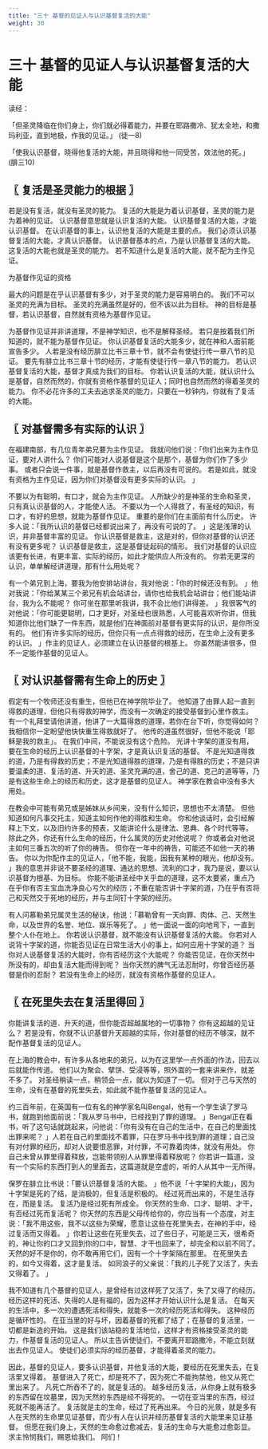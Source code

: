 ```yaml
---
title: "三十 基督的见证人与认识基督复活的大能"
weight: 30
---
```


# 三十 基督的见证人与认识基督复活的大能


读经：

「但圣灵降临在你们身上，你们就必得着能力，并要在耶路撒冷、犹太全地，和撒玛利亚，直到地极，作我的见证。」
(徒一8)

「使我认识基督，晓得他复活的大能，并且晓得和他一同受苦，效法他的死。」
(腓三10)

## 〖 复活是圣灵能力的根据 〗

若是没有复活，就没有圣灵的能力。
复活的大能是为着认识基督，圣灵的能力是为着神的见证。
认识基督意思就是认识复活的大能。
认识基督复活的大能，才能认识基督。
在认识基督的事上，认识他复活的大能是主要的点。
我们必须认识基督复活的大能，才真认识基督。
认识基督基本的点，乃是认识基督复活的大能。
这复活的大能也就是圣灵的能力。
若不知道什么是复活的大能，就不配为主作见证。

为基督作见证的资格

最大的问题是在乎认识基督有多少，对于圣灵的能力是容易明白的。
我们不可以圣灵的充满为目标。
圣灵的充满虽然是好的，但不该以此为目标。
神的目标是基督，若认识基督，自然就有资格为基督作见证。

为基督作见证并非讲道理，不是神学知识，也不是解释圣经。
若只是按着我们所知道的，就不能为基督作见证。
你认识基督复活的大能多少，就在神和人面前能宣告多少。
人若是没有经历腓立比书三章十节，就不会有使徒行传一章八节的见证。
要先有腓立比书三章十节的经历，才能有使徒行传一章八节的能力。
若认识基督复活的大能，基督才真成为我们的目标。
你若认识复活的大能，就认识什么是基督，自然而然的，你就有资格作基督的见证人；同时也自然而然的得着圣灵的能力。
你不必花许多的工夫去追求圣灵的能力，只要在一秒钟内，你就有了复活的大能。

## 〖 对基督需多有实际的认识 〗

在福建南部，有几位青年弟兄要为主作见证。
我就问他们说：「你们出来为主作见证，要对人讲什么？
你们可能对人说基督是这个是那个，基督为你们作了多少事。
或者只会说一件事，就是基督作救主，以后再没有可说的。
若是如此，就没有资格为主作见证，因为你们对基督没有更多实际的认识。
」

不要以为有聪明，有口才，就会为主作见证。
人所缺少的是神圣的生命和圣灵，只有真认识基督的人，才能使人活。
不要以为一个人得救了，有圣经的知识，有口才，有好的思想，就能为基督作见证。
重要的是你们在主面前有什么历史。
许多人说：「我所认识的基督已经都说出来了，再没有可说的了。
」这是浅薄的认识，并非基督丰富的见证。
你认识基督是救主，这是对的，但你对基督的认识还有没有更多呢？
认识基督是救主，这是基督徒起码的情形。
我们对基督的认识应该更有长进，有更丰富、实际的经历，如此才能供应人所没有的。
你若无更深的认识，单单解经讲道理，那有什么用处呢？

有一个弟兄到上海，要我为他安排站讲台，我对他说：「你的时候还没有到。
」他对我说：「你给某某三个弟兄有机会站讲台，请你也给我机会站讲台；他们能站讲台，我为么不能呢？
你可坐在那里听我讲，我不会比他们讲得差。
」我很客气的对他说：「你可能更聪明，口才更好，对圣经也很熟悉，人可能喜欢听你讲，但我知道你比他们缺了一件东西，就是他们在神面前对基督有更实际的认识，是你所没有的。
他们有许多实际的经历，但你只有一点点得救的经历，在生命上没有更多的认识。
」作主的见证人，必须建立在认识基督的根基上。
你虽然能讲很多，但不一定能作基督的见证人。

## 〖 对认识基督需有生命上的历史 〗

假定有一个牧师还没有重生，但他已在神学院毕业了。
他知道了由罪人起一直到得救的道理，但他只有得救的神学，而没有一次确定的接受基督到心里作救主。
有一个礼拜堂请他讲道，他讲了一大篇得救的道理，若你在台下听，你觉得如何？
我相信你一定盼望他快快重生得救就好了。
他传的道虽然很好，但他不能说「耶稣是我的救主」。
在我们中间，不能说没有这个危险。
光讲十字架的道没有用，要在生命的经历上认识基督的十字架，才是真认识复活的基督。
不是光知道得救的道，乃是有得救的历史；不是光知道得胜的道理，乃是有得胜的历史；不是只讲要温柔的道、复活的道、升天的道、圣灵充满的道，舍己的道、克己的道等等，乃是有这些生命上的经历和历史，这才是基督的见证人。
神学家在教会中没有多大用处。

在教会中可能有弟兄或是姊妹从乡间来，没有什么知识，思想也不太清楚。
但他知道如何凡事交托主，知道主如何作他的得胜和生命。
你和他谈话时，会引经解释上下文，以及旧约许多的预表，又能讲论什么是律法、恩典、各个时代等等。
除此之外，你还有什么生命的经历，什么属灵的历史对他说呢？
你或者会对他说主如何三番五次的听了你的祷告。
但你在一年中的祷告，可能还不如他一天的祷告。
你以为你配作主的见证人，「他不能，我能，因我有某种的眼光，他却没有。
」我的意思并非说不要圣经的道理、通达的思想、流利的口才，我乃是说，要以认识基督为根基、为目标。
你能不能讲圣经中关乎血的道理，这不太要紧，重点乃在乎你有否主宝血洗净良心亏欠的经历；不重在能否讲十字架的道，乃在乎有否将己和天然交于死地的经历，并与主同钉十字架的经历。

有人问慕勒弟兄属灵生活的秘诀，他说：「慕勒曾有一天向罪、肉体、己、天然生命，以及世界的名誉、地位、娱乐等死了。
」他一面说一面的向地弯下，一直到整个人仆在地上。
你若说认识基督，就不能没有认识基督复活的大能。
你若对人说背十字架的道，你能否见证在日常生活大小的事上，如何应用十字架的道？
当你对人说基督复活的大能时，你有否经历这个大能呢？
你能否见证，在你天然中所没有的，却由复活大能而得到呢？
当你天然的脾气无法忍耐时，你曾否经历基督是你的忍耐？
若没有生命上的经历，就没有资格作基督的见证人。

## 〖 在死里失去在复活里得回 〗

你能讲复活的道．升天的道，但你能否超越属地的一切事物？
你有这超越的见证么？
若是没有，你就不认识基督升天超越的实际，你对基督的经历不够深，就不配作基督复活的见证人。

在上海的教会中，有许多从各地来的弟兄，以为在这里学一点外面的作法，回去以后就能作传道。
他们以为聚会、擘饼、受浸等等，照外面的一套来讲来作，就差不多了。
对圣经稍读一点，稍领会一点，就以为知道了一切。
但对于己与天然的生命，没有在基督的死里失去，如此就不能作基督复活的见证人。

约三百年前，在英国有一位有名的神学家名叫Bengal，他有一个学生读了罗马书，就跑到他面前说：「我从罗马书中，已经找到了罪的道理。
」Bengal正在看书，听了这句话就跳起来，问他说：「你有没有在自己的生活中，在自己的里面找出罪来呢？
」人若在自己的里面找不着罪，只在罗马书中找到罪的道理；自己没有对付罪的经历，却对人说要恨恶罪，对付罪，不可靠着肉体，就没有用处。
你自己未曾从罪里得着释放，岂能带领别人从罪里得着释放呢？
你若讲一篇道，没有一个实际的东西打到人的里面去，这篇道就是空虚的，听的人从其中一无所得。

保罗在腓立比书说：「要认识基督复活的大能。
」他不说「十字架的大能」，因为十字架是死的了结，是消极的，但复活是积极的。
经过死而出来的，不是生活存在，而是复活。
复活乃是经过死有所成全。
你天然的生命、口才、聪明、才干，有否经过死而复活呢？
你天然的东西是父母传给你的，你应当有一个态度，对主说：「我不用这些，我不以这些为荣耀，愿意让这些在死里失去，在神的手中，经过复活而又得着。
」你若让这些在死里失去，过了些日子，可能是三天，很希奇的，神让你的口才又回到你的口中，智慧、才干也回来了，却完全和以前不同了。
天然的好不是你的，你不敢再用它们，因有一个十字架隔在那里。
在死里失去的，如今又得着，这才是复活。
如同浪子的父亲说：「我的儿子死了又活了，失去又得着了。
」

我不知道有几个基督的见证人，是曾经有过这样死了又活了，失了又得了的经历。
经历这样的死活、失得的人是有福的，因为这样才开始认识什么是复活。
在每天的生活中，多一次的遭遇死活和得失，就能多一次的经历死活和得失。
这种经历是循环性的。
在亚当里的好与坏，因着基督的死都了结了；在基督的复活里，一切都是新造的开始。
这是我们该站稳的复活地位，这样才有资格接受圣灵的能力，作基督复活的见证人。
所以主告诉使徒们，不要离开耶路撒冷，不能立刻就出去作见证人。
使徒们必须实际的经历基督，才能得着圣灵的能力。

因此，基督的见证人，要多认识基督，并他复活的大能，要经历在死里失去，在复活里又得着。
基督进入了死亡，却是死不了，因为死亡不能拘禁他，他又从死亡里出来了。
凡死亡所吞不了的，就是复活的。
越多经历复活，从你身上就有极多的东西留在坟墓里，因为天然的东西是经不得死的。
一切在亚当里的东西，经过死就不能再活了。
复活就是主的生命，经过了死再出来。
今日的光景，就是多有人在天然的生命里见证基督，而少有人在认识并经历基督复活的大能里来见证基督。
但愿在我们身上，天然的生命愈过愈减去，复活的生命与大能愈过愈彰显。
求主怜悯我们，赐恩给我们。
阿们！

